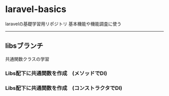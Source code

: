 # laravel-basics
laravelの基礎学習用リポジトリ
基本機能や機能調査に使う

---

## libsブランチ
共通関数クラスの学習

### Libs配下に共通関数を作成　(メソッドでDI)
### Libs配下に共通関数を作成　(コンストラクタでDI)